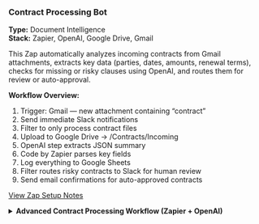 ### Contract Processing Bot
**Type:** Document Intelligence  
**Stack:** Zapier, OpenAI, Google Drive, Gmail  

This Zap automatically analyzes incoming contracts from Gmail attachments, extracts key data (parties, dates, amounts, renewal terms), checks for missing or risky clauses using OpenAI, and routes them for review or auto-approval.

**Workflow Overview:**
1. Trigger: Gmail — new attachment containing “contract”
2. Send immediate Slack notifications
3. Filter to only process contract files
4. Upload to Google Drive → /Contracts/Incoming
5. OpenAI step extracts JSON summary
6. Code by Zapier parses key fields
7. Log everything to Google Sheets
8. Filter routes risky contracts to Slack for human review
9. Send email confirmations for auto-approved contracts

<a class="btn" href="https://github.com/mhallingquest/contract-processing-bot" target="_blank">View Zap Setup Notes</a>

<details><summary><strong>Advanced Contract Processing Workflow (Zapier + OpenAI)</strong></summary>

```mermaid
flowchart TD
  %% Direction
  %% TD = top-down; change to LR for horizontal layout
  %% Numbers in labels map to the step list below.

  subgraph Intake
    A1["(1) Gmail Trigger: new attachment matching “contract”"]
    A2["(2) Slack: immediate intake notification"]
    A3{"(3) Filter: file is a contract?"}
    A1 --> A2 --> A3
  end

  A3 -- Yes --> A4["(4) Save to Google Drive → /Contracts/Incoming"]
  A3 -- No  --> R1["Stop + Log skip in Sheets"] --> H1[End]

  %% AI Extraction / Validation loop
  subgraph AI_Extraction_and_Validation
    direction TB
    B1["(5) OpenAI: extract JSON summary (parties, dates, amounts, renewal, risks)"]
    B2{"Schema-valid JSON with required fields?"}
    B1 --> B2
    B2 -- No --> B1R["Retry: stricter system prompt + few-shot + (optional) OCR fallback"]
    B1R --> B2
    B2 -- Yes --> C1["(6) Code by Zapier: parse JSON → typed fields"]
  end

  A4 --> B1
  C1 --> D1["(7) Google Sheets: append full run log (inputs, outputs, file link)"]

  %% Routing
  subgraph Routing_and_Actions
    D2{"(8) Risks detected or missing clauses?"}
    D2 -- Yes --> E1["Slack: human review thread with summary, risks, Drive link"]
    D2 -- No  --> F1["Move file → /Contracts/Approved"]
    F1 --> F2["(9) Gmail: send confirmation to requester (auto-approved)"]
  end

  D1 --> D2
  E1 --> H1
  F2 --> H1

  %% Optional observability / guardrails (annotations)
  click B1R "https://mermaid.live" "Edit diagram online (optional)"

</details> ```
